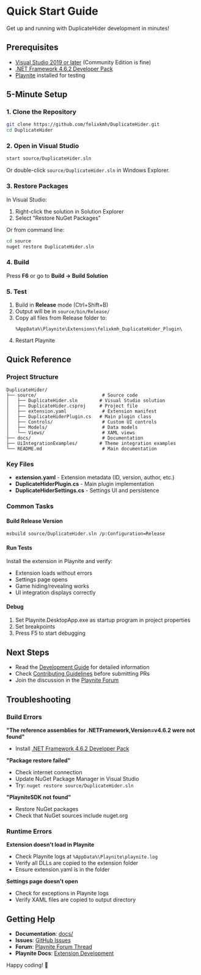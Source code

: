 # Quick Start Guide

Get up and running with DuplicateHider development in minutes!

## Prerequisites

- [Visual Studio 2019 or later](https://visualstudio.microsoft.com/) (Community Edition is fine)
- [.NET Framework 4.6.2 Developer Pack](https://dotnet.microsoft.com/download/dotnet-framework/net462)
- [Playnite](https://playnite.link/) installed for testing

## 5-Minute Setup

### 1. Clone the Repository

```bash
git clone https://github.com/felixkmh/DuplicateHider.git
cd DuplicateHider
```

### 2. Open in Visual Studio

```bash
start source/DuplicateHider.sln
```

Or double-click `source/DuplicateHider.sln` in Windows Explorer.

### 3. Restore Packages

In Visual Studio:
1. Right-click the solution in Solution Explorer
2. Select "Restore NuGet Packages"

Or from command line:
```bash
cd source
nuget restore DuplicateHider.sln
```

### 4. Build

Press **F6** or go to **Build → Build Solution**

### 5. Test

1. Build in **Release** mode (Ctrl+Shift+B)
2. Output will be in `source/bin/Release/`
3. Copy all files from Release folder to:
   ```
   %AppData%\Playnite\Extensions\felixkmh_DuplicateHider_Plugin\
   ```
4. Restart Playnite

## Quick Reference

### Project Structure

```
DuplicateHider/
├── source/                        # Source code
│   ├── DuplicateHider.sln        # Visual Studio solution
│   ├── DuplicateHider.csproj     # Project file
│   ├── extension.yaml             # Extension manifest
│   ├── DuplicateHiderPlugin.cs   # Main plugin class
│   ├── Controls/                  # Custom UI controls
│   ├── Models/                    # Data models
│   └── Views/                     # XAML views
├── docs/                          # Documentation
├── UiIntegrationExamples/        # Theme integration examples
└── README.md                      # Main documentation
```

### Key Files

- **extension.yaml** - Extension metadata (ID, version, author, etc.)
- **DuplicateHiderPlugin.cs** - Main plugin implementation
- **DuplicateHiderSettings.cs** - Settings UI and persistence

### Common Tasks

#### Build Release Version
```bash
msbuild source/DuplicateHider.sln /p:Configuration=Release
```

#### Run Tests
Install the extension in Playnite and verify:
- Extension loads without errors
- Settings page opens
- Game hiding/revealing works
- UI integration displays correctly

#### Debug
1. Set Playnite.DesktopApp.exe as startup program in project properties
2. Set breakpoints
3. Press F5 to start debugging

## Next Steps

- Read the [Development Guide](DEVELOPMENT.md) for detailed information
- Check [Contributing Guidelines](../CONTRIBUTING.md) before submitting PRs
- Join the discussion in the [Playnite Forum](https://playnite.link/forum/thread-308.html)

## Troubleshooting

### Build Errors

**"The reference assemblies for .NETFramework,Version=v4.6.2 were not found"**
- Install [.NET Framework 4.6.2 Developer Pack](https://dotnet.microsoft.com/download/dotnet-framework/net462)

**"Package restore failed"**
- Check internet connection
- Update NuGet Package Manager in Visual Studio
- Try: `nuget restore source/DuplicateHider.sln`

**"PlayniteSDK not found"**
- Restore NuGet packages
- Check that NuGet sources include nuget.org

### Runtime Errors

**Extension doesn't load in Playnite**
- Check Playnite logs at `%AppData%\Playnite\playnite.log`
- Verify all DLLs are copied to the extension folder
- Ensure extension.yaml is in the folder

**Settings page doesn't open**
- Check for exceptions in Playnite logs
- Verify XAML files are copied to output directory

## Getting Help

- **Documentation**: [docs/](.)
- **Issues**: [GitHub Issues](https://github.com/felixkmh/DuplicateHider/issues)
- **Forum**: [Playnite Forum Thread](https://playnite.link/forum/thread-308.html)
- **Playnite Docs**: [Extension Development](https://api.playnite.link/docs/tutorials/extensions/intro.html)

Happy coding! 🚀
